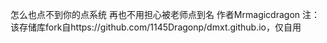 怎么也点不到你的点系统
再也不用担心被老师点到名
作者Mrmagicdragon
注：该存储库fork自https://github.com/1145Dragonp/dmxt.github.io，仅自用
